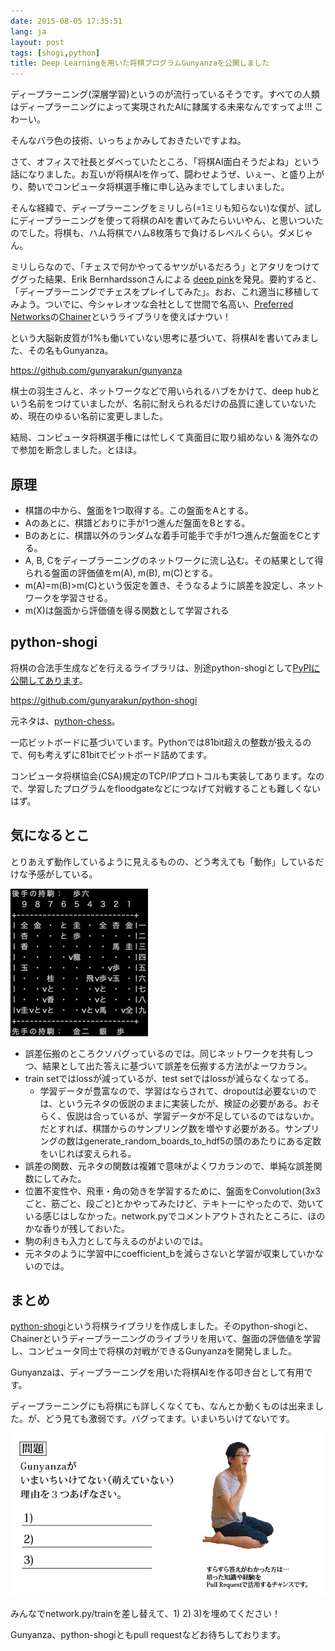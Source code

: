 ```yaml
---
date: 2015-08-05 17:35:51
lang: ja
layout: post
tags: [shogi,python]
title: Deep Learningを用いた将棋プログラムGunyanzaを公開しました
---
```

ディープラーニング(深層学習)というのが流行っているそうです。すべての人類はディープラーニングによって実現されたAIに隷属する未来なんですってよ!!! こわーい。

そんなバラ色の技術、いっちょかみしておきたいですよね。

さて、オフィスで社長とダベっていたところ、「将棋AI面白そうだよね」という話になりました。お互いが将棋AIを作って、闘わせようぜ、いぇー、と盛り上がり、勢いでコンピュータ将棋選手権に申し込みまでしてしまいました。

そんな経緯で、ディープラーニングをミリしら(=1ミリも知らない)な僕が、試しにディープラーニングを使って将棋のAIを書いてみたらいいやん、と思いついたのでした。将棋も、ハム将棋でハム8枚落ちで負けるレベルくらい。ダメじゃん。

ミリしらなので、「チェスで何かやってるヤツがいるだろう」とアタリをつけてググった結果、Erik Bernhardssonさんによる [deep pink](http://erikbern.com/2014/11/29/deep-learning-for-chess/)を発見。要約すると、「ディープラーニングでチェスをプレイしてみた」。おお、これ適当に移植してみよう。ついでに、今シャレオツな会社として世間で名高い、[Preferred Networks](https://www.preferred-networks.jp/)の[Chainer](http://chainer.org/)というライブラリを使えばナウい！

という大脳新皮質が1%も働いていない思考に基づいて、将棋AIを書いてみました、その名もGunyanza。

https://github.com/gunyarakun/gunyanza

棋士の羽生さんと、ネットワークなどで用いられるハブをかけて、deep hubという名前をつけていましたが、名前に耐えられるだけの品質に達していないため、現在のゆるい名前に変更しました。

結局、コンピュータ将棋選手権には忙しくて真面目に取り組めない & 海外なので参加を断念しました。とほほ。

## 原理

- 棋譜の中から、盤面を1つ取得する。この盤面をAとする。
- Aのあとに、棋譜どおりに手が1つ進んだ盤面をBとする。
- Bのあとに、棋譜以外のランダムな着手可能手で手が1つ進んだ盤面をCとする。
- A, B, Cをディープラーニングのネットワークに流し込む。その結果として得られる盤面の評価値をm(A), m(B), m(C)とする。
- m(A)=m(B)>m(C)という仮定を置き、そうなるように誤差を設定し、ネットワークを学習させる。
- m(X)は盤面から評価値を得る関数として学習される

## python-shogi

将棋の合法手生成などを行えるライブラリは、別途python-shogiとして[PyPIに公開してあります](https://pypi.python.org/pypi/python-shogi)。

https://github.com/gunyarakun/python-shogi

元ネタは、[python-chess](https://pypi.python.org/pypi/python-chess)。

一応ビットボードに基づいています。Pythonでは81bit超えの整数が扱えるので、何も考えずに81bitでビットボード詰めてます。

コンピュータ将棋協会(CSA)規定のTCP/IPプロトコルも実装してあります。なので、学習したプログラムをfloodgateなどにつなげて対戦することも難しくないはず。

## 気になるとこ

とりあえず動作しているように見えるものの、どう考えても「動作」しているだけな予感がしている。

![対局終わらねーの図](/assets/images/entry/2015-08-05/owaranai.png)

- 誤差伝搬のところクソバグっているのでは。同じネットワークを共有しつつ、結果として出た答えに基づいて誤差を伝搬する方法がよーワカラン。
- train setではlossが減っているが、test setではlossが減らなくなってる。
  - 学習データが豊富なので、学習はならされて、dropoutは必要ないのでは、という元ネタの仮説のままに実装したが、検証の必要がある。おそらく、仮説は合っているが、学習データが不足しているのではないか。だとすれば、棋譜からのサンプリング数を増やす必要がある。サンプリングの数はgenerate_random_boards_to_hdf5の頭のあたりにある定数をいじれば変えられる。
- 誤差の関数、元ネタの関数は複雑で意味がよくワカランので、単純な誤差関数にしてみた。
- 位置不変性や、飛車・角の効きを学習するために、盤面をConvolution(3x3ごと、筋ごと、段ごと)とかやってみたけど、テキトーにやったので、効いている感じはしなかった。network.pyでコメントアウトされたところに、ほのかな香りが残しておいた。
- 駒の利きも入力として与えるのがよいのでは。
- 元ネタのように学習中にcoefficient_bを減らさないと学習が収束していかないのでは。

## まとめ

[python-shogi](https://github.com/gunyarakun/python-shogi)という将棋ライブラリを作成しました。そのpython-shogiと、Chainerというディープラーニングのライブラリを用いて、盤面の評価値を学習し、コンピュータ同士で将棋の対戦ができるGunyanzaを開発しました。

Gunyanzaは、ディープラーニングを用いた将棋AIを作る叩き台として有用です。

ディープラーニングにも将棋にも詳しくなくても、なんとか動くものは出来ました。が、どう見ても激弱です。バグってます。いまいちいけてないです。

![いけてないGunyanza](/assets/images/entry/2015-08-05/moenai_gunyanza.jpg)

みんなでnetwork.py/trainを差し替えて、1) 2) 3)を埋めてください！

Gunyanza、python-shogiともpull requestなどお待ちしております。
